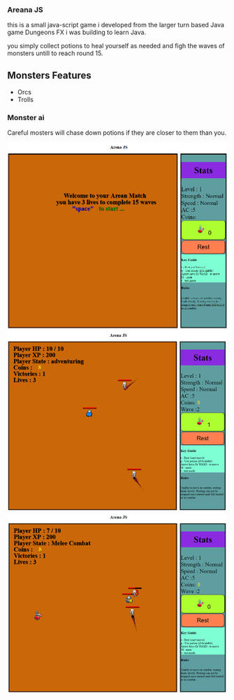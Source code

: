 ### Areana JS
<p>
  
this is a small java-script game i developed from the larger turn based Java game Dungeons FX i was building to learn Java.
</p>
<p>
  you simply collect potions to heal yourself as needed and figh the waves of monsters untill to reach round 15.
</p>
<h2>
  Monsters Features
</h2> 
<ul>
  <li>
    Orcs
  </li>
  <li>
    Trolls
  </li>
</ul>
<h3> 
  Monster ai 
</h3>
<p>
  Careful mosters will chase down potions if they are closer to them than you.
</p>

![play Screen](start.png)
![play Screen](play1.png)
![play Screen](play2.png)
